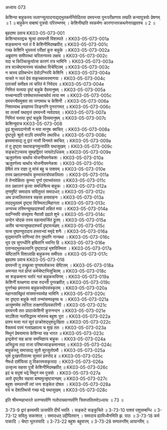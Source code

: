 अध्यायः 073

केशिन्या बाहुकस्य जलाग्न्युत्पादनाद्यद्भुतकर्मनिवेदितया दमयन्त्या पुनःपरीक्षणाय तम्प्रति कन्यापुत्रयोः प्रेषणम् ॥ 1 ॥ बाहुकेन सबाष्पं पुत्रयोः परिरम्भणम् । केशिनीम्प्रति स्वकर्मणः कारणान्तरकथनेनापह्नवश्च ॥ 2 ॥

बृहदश्व उवाच 	KK03-05-073-001  
केशिन्यास्तद्वचः श्रुत्वा दमयन्ती विशाम्पते ।	KK03-05-073-001a  
शङ्कमाना नलं तं वै केशिनीमिदमब्रवीत् ॥	KK03-05-073-001c  
गच्छ केशिनि भूयस्त्वं परीक्षां कुरु बाहुके ।	KK03-05-073-002a  
अब्रुवाणा समीपस्था चरितान्यस्य लक्षय ॥	KK03-05-073-002c  
यदा च किञ्चित्कुर्यात्स कारणं तत्र भामिनि ।	KK03-05-073-003a  
तत्र सञ्चेष्टमानस्य संलक्षेथा विचेष्टितम् ॥	KK03-05-073-003c  
न चास्य प्रतिबन्धेन देयोऽग्निरपि केशिनि ।	KK03-05-073-004a  
याचते न जलं देयं सकृच्चात्वरमाणया ।	KK03-05-073-004c  
एतत्सर्वं समीक्ष्य त्वं चरितं मे निवेदय ॥	KK03-05-073-004e  
निमित्तं यत्त्वया दृष्टं बाहुके दैवमानुषम् ।	KK03-05-073-005a  
यच्चान्यदपि पश्येथास्तच्चाख्येयं त्वया मम ॥	KK03-05-073-005c  
दमयन्त्यैवमुक्ता सा जगामाथ च केशिनी ।	KK03-05-073-006a  
निशाम्याथ हयज्ञस्य लिङ्गानि पुनरागमत् ॥	KK03-05-073-006c  
सा तत्सर्वं यथावृत्तं दमयन्त्यै न्यवेदयत् ।	KK03-05-073-007a  
निमित्तं यत्तया दृष्टं बाहुके दिव्यमानुषम् ॥	KK03-05-073-007c  
केशिन्युवाच 	KK03-05-073-008  
दृढं शुच्यपदानोसौ न मया मानुषः क्वचित् ।	KK03-05-073-008a  
दृष्टपूर्वः श्रुतो वाऽपि दमयन्ति तथाविधः ॥	KK03-05-073-008c  
ह्रस्वमासाद्य तु द्वारं नासौ विनमते क्वचित् ।	KK03-05-073-009a  
तं तु दृष्ट्वा यथासङ्गमुत्सर्पति यथासुखम् ।	KK03-05-073-009c  
सङ्कटेऽप्यस्य सुमहद्विवरं जायतेऽधिकम् ॥	KK03-05-073-009e  
ऋतुपर्णस्य चार्थाय भोजनीयमनेकशः ।	KK03-05-073-010a  
ऋतुपर्णस्य चार्थाय भोजनीयमनेकशः ।	KK03-05-073-010c  
प्रेषितं तत्र राज्ञा तु मांसं बहु च पाशवम् ॥	KK03-05-073-010e  
तस्य प्रक्षालनार्थाय कुम्भास्तत्रोपकल्पिताः ।	KK03-05-073-011a  
ते तेनावेक्षिताः कुम्भाः पूर्णा एवाभवंस्ततः ॥	KK03-05-073-011c  
ततः प्रक्षालनं कृत्वा समधिश्रित्य बाहुकः ।	KK03-05-073-012a  
तृणमुष्टिं समादाय सवितुस्तं समादधत् ॥	KK03-05-073-012c  
अथ प्रज्वलितस्तत्र सहसा हव्यवाहनः ।	KK03-05-073-013a  
तदद्भुततमं दृष्ट्वा विस्मिताऽमिहागता ॥	KK03-05-073-013c  
अन्यच्च तस्मिन्सुमहदाश्चर्यं लक्षितं मया ।	KK03-05-073-014a  
यदग्निमपि संस्पृश्य नैवासौ दह्यते शुभे ॥	KK03-05-073-014c  
छन्देन चोदकं तस्य वहत्यावर्जितं द्रुतम् ।	KK03-05-073-015a  
अतीव चान्यत्सुमहदाश्चर्यं दृष्टवत्यहम् ॥	KK03-05-073-015c  
यत्स पुष्पाण्युपादाय हस्ताभ्यां ममृदे शनैः ।	KK03-05-073-016a  
मृद्यमानानि पाणिभ्यां तेन पुष्पाणि नान्यथा ।	KK03-05-073-016c  
भूय एव सुगन्धीनि हृषितानि भवन्ति हि ॥	KK03-05-073-016e  
एतान्यद्भुतकल्पानि दृष्ट्वाऽहं भृशविस्मिता ।	KK03-05-073-017a  
चेष्टितानि विशालाक्षि बाहुकस्य समीपतः ॥	KK03-05-073-017c  
बृहदश्व उवाच 	KK03-05-073-018  
दमयन्ती तु तच्छ्रुत्वा पुण्यश्लोकस्य चेष्टितम् ।	KK03-05-073-018a  
अमन्यत नलं प्राप्तं कर्मचेष्टाभिसूचितम् ॥	KK03-05-073-018c  
सा शङ्कमाना भर्तारं नलं बाहुकरूपिणम् ।	KK03-05-073-019a  
केशिनीं श्लक्ष्णया वाचा रुदन्ती पुनरब्रवीत् ॥	KK03-05-073-019c  
पुनर्गच्छ प्रमत्तस्य बाहुकस्योपसंस्कृतम् ।	KK03-05-073-020a  
महानसाच्छ्रितं मांसमानयस्वेह भामिनि ॥	KK03-05-073-020c  
सा दृष्ट्वा बाहुके व्यग्रे तन्मांसमपकृष्य च ।	KK03-05-073-021a  
अत्युष्णमेव त्वरिता तत्क्षणात्प्रियकारिणी ।	KK03-05-073-021c  
दमयन्त्यै ततः प्रादात्केशिनी कुरुनन्दन ॥	KK03-05-073-021e  
साऽशिता नलसिद्धस्य मांसस्य बहुशः पुरा ।	KK03-05-073-022a  
प्राश्य मत्वा नलं सूतं प्राक्रोशद्भृशदुःखिता ॥	KK03-05-073-022c  
वैक्लव्यं परमं गत्वाप्रक्षाल्य च मुखं ततः ।	KK03-05-073-023a  
मिथुनं प्रेषयामास केशिन्या सह भारत ॥	KK03-05-073-023c  
इन्द्रसेनां सह भ्रात्रा समभिज्ञाय बाहुकः ।	KK03-05-073-024a  
अभिद्रुत्य तदा राजा परिष्वज्याङ्कमानयत् ॥	KK03-05-073-024c  
बाहुकस्तु समासाद्य सुतौ सुरसुतोपमौ ।	KK03-05-073-025a  
भृशं दुःखपरीतात्मा सुस्वरं प्ररुरोद ह ॥	KK03-05-073-025c  
नैषधो दर्शयित्वा तु विकारमसकृत्तदा ।	KK03-05-073-026a  
उत्सृज्य सहसा पुत्रौ केशिनीमिदमब्रवीत् ॥	KK03-05-073-026c  
इदं च सदृशं भद्रे मिथुनं मम पुत्रयोः ।	KK03-05-073-027a  
अतो दृष्ट्वैव सहसा बाष्पमुत्सृष्टवानहम् ॥	KK03-05-073-027c  
बहुशः सम्पतन्तीं त्वां जनः शङ्केत दोषतः ।	KK03-05-073-028a  
वयं च देशातिथयो गच्छ भद्रे यथासुखम् ॥	KK03-05-073-028c  

इति श्रीमन्महाभारते अरण्यपर्वणि नलोपाख्यानपर्वणि त्रिसप्ततितमोऽध्यायः ॥ 73 ॥

3-73-9 द्वारं ह्रस्वमपि उत्सर्पति दीर्घं भवति । सङ्कटे सङ्कुचिते ॥ 3-73-10 पाशवं पशुसम्बन्धि ॥ 3-73-12 सवितुः सकाशात् । समादधत् उद्दीपितवान् । समादाय ह्याविध्यैनमिति झ. पाठः ॥ 3-73-18 कर्म पाकादि । चेष्टा भूतजयादि ॥ 3-73-22 बहुशः बहुवारम् ॥ 3-73-28 सम्पतन्तीम् आयान्तीम् ॥
